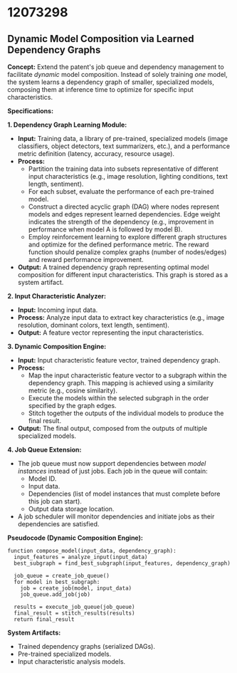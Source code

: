 # 12073298

## Dynamic Model Composition via Learned Dependency Graphs

**Concept:** Extend the patent's job queue and dependency management to facilitate *dynamic* model composition. Instead of solely training *one* model, the system learns a dependency graph of smaller, specialized models, composing them at inference time to optimize for specific input characteristics.

**Specifications:**

**1. Dependency Graph Learning Module:**

*   **Input:** Training data, a library of pre-trained, specialized models (image classifiers, object detectors, text summarizers, etc.), and a performance metric definition (latency, accuracy, resource usage).
*   **Process:**
    *   Partition the training data into subsets representative of different input characteristics (e.g., image resolution, lighting conditions, text length, sentiment).
    *   For each subset, evaluate the performance of each pre-trained model.
    *   Construct a directed acyclic graph (DAG) where nodes represent models and edges represent learned dependencies. Edge weight indicates the strength of the dependency (e.g., improvement in performance when model A is followed by model B).
    *   Employ reinforcement learning to explore different graph structures and optimize for the defined performance metric. The reward function should penalize complex graphs (number of nodes/edges) and reward performance improvement.
*   **Output:** A trained dependency graph representing optimal model composition for different input characteristics. This graph is stored as a system artifact.

**2. Input Characteristic Analyzer:**

*   **Input:** Incoming input data.
*   **Process:** Analyze input data to extract key characteristics (e.g., image resolution, dominant colors, text length, sentiment).
*   **Output:** A feature vector representing the input characteristics.

**3. Dynamic Composition Engine:**

*   **Input:** Input characteristic feature vector, trained dependency graph.
*   **Process:**
    *   Map the input characteristic feature vector to a subgraph within the dependency graph. This mapping is achieved using a similarity metric (e.g., cosine similarity).
    *   Execute the models within the selected subgraph in the order specified by the graph edges.
    *   Stitch together the outputs of the individual models to produce the final result.
*   **Output:** The final output, composed from the outputs of multiple specialized models.

**4. Job Queue Extension:**

*   The job queue must now support dependencies between *model instances* instead of just jobs. Each job in the queue will contain:
    *   Model ID.
    *   Input data.
    *   Dependencies (list of model instances that must complete before this job can start).
    *   Output data storage location.
*   A job scheduler will monitor dependencies and initiate jobs as their dependencies are satisfied.

**Pseudocode (Dynamic Composition Engine):**

```
function compose_model(input_data, dependency_graph):
  input_features = analyze_input(input_data)
  best_subgraph = find_best_subgraph(input_features, dependency_graph)

  job_queue = create_job_queue()
  for model in best_subgraph:
    job = create_job(model, input_data)
    job_queue.add_job(job)

  results = execute_job_queue(job_queue)
  final_result = stitch_results(results)
  return final_result
```

**System Artifacts:**

*   Trained dependency graphs (serialized DAGs).
*   Pre-trained specialized models.
*   Input characteristic analysis models.